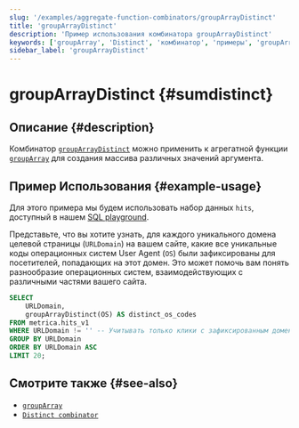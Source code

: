 ```yaml
---
slug: '/examples/aggregate-function-combinators/groupArrayDistinct'
title: 'groupArrayDistinct'
description: 'Пример использования комбинатора groupArrayDistinct'
keywords: ['groupArray', 'Distinct', 'комбинатор', 'примеры', 'groupArrayDistinct']
sidebar_label: 'groupArrayDistinct'
---
```



# groupArrayDistinct {#sumdistinct}

## Описание {#description}

Комбинатор [`groupArrayDistinct`](/sql-reference/aggregate-functions/combinators#-foreach) 
можно применить к агрегатной функции [`groupArray`](/sql-reference/aggregate-functions/reference/sum) для создания массива 
различных значений аргумента.

## Пример Использования {#example-usage}

Для этого примера мы будем использовать набор данных `hits`, доступный в нашем [SQL playground](https://sql.clickhouse.com/).

Представьте, что вы хотите узнать, для каждого уникального домена целевой страницы (`URLDomain`) 
на вашем сайте, какие все уникальные коды операционных систем User Agent (`OS`) были зафиксированы для 
посетителей, попадающих на этот домен. Это может помочь вам понять разнообразие 
операционных систем, взаимодействующих с различными частями вашего сайта.

```sql runnable
SELECT
    URLDomain,
    groupArrayDistinct(OS) AS distinct_os_codes
FROM metrica.hits_v1
WHERE URLDomain != '' -- Учитывать только клики с зафиксированным доменом
GROUP BY URLDomain
ORDER BY URLDomain ASC
LIMIT 20;
```

## Смотрите также {#see-also}
- [`groupArray`](/sql-reference/aggregate-functions/reference/grouparray)
- [`Distinct combinator`](/sql-reference/aggregate-functions/combinators#-distinct)

